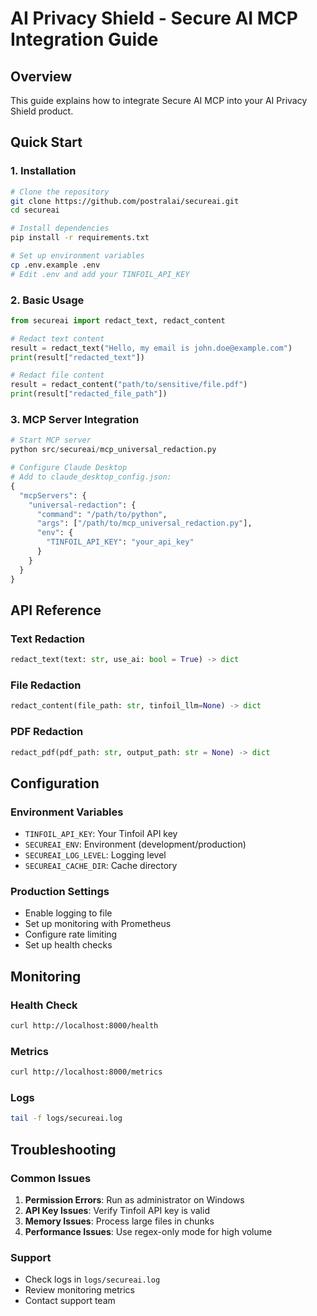 # AI Privacy Shield - Secure AI MCP Integration Guide

## Overview
This guide explains how to integrate Secure AI MCP into your AI Privacy Shield product.

## Quick Start

### 1. Installation
```bash
# Clone the repository
git clone https://github.com/postralai/secureai.git
cd secureai

# Install dependencies
pip install -r requirements.txt

# Set up environment variables
cp .env.example .env
# Edit .env and add your TINFOIL_API_KEY
```

### 2. Basic Usage
```python
from secureai import redact_text, redact_content

# Redact text content
result = redact_text("Hello, my email is john.doe@example.com")
print(result["redacted_text"])

# Redact file content
result = redact_content("path/to/sensitive/file.pdf")
print(result["redacted_file_path"])
```

### 3. MCP Server Integration
```python
# Start MCP server
python src/secureai/mcp_universal_redaction.py

# Configure Claude Desktop
# Add to claude_desktop_config.json:
{
  "mcpServers": {
    "universal-redaction": {
      "command": "/path/to/python",
      "args": ["/path/to/mcp_universal_redaction.py"],
      "env": {
        "TINFOIL_API_KEY": "your_api_key"
      }
    }
  }
}
```

## API Reference

### Text Redaction
```python
redact_text(text: str, use_ai: bool = True) -> dict
```

### File Redaction
```python
redact_content(file_path: str, tinfoil_llm=None) -> dict
```

### PDF Redaction
```python
redact_pdf(pdf_path: str, output_path: str = None) -> dict
```

## Configuration

### Environment Variables
- `TINFOIL_API_KEY`: Your Tinfoil API key
- `SECUREAI_ENV`: Environment (development/production)
- `SECUREAI_LOG_LEVEL`: Logging level
- `SECUREAI_CACHE_DIR`: Cache directory

### Production Settings
- Enable logging to file
- Set up monitoring with Prometheus
- Configure rate limiting
- Set up health checks

## Monitoring

### Health Check
```bash
curl http://localhost:8000/health
```

### Metrics
```bash
curl http://localhost:8000/metrics
```

### Logs
```bash
tail -f logs/secureai.log
```

## Troubleshooting

### Common Issues
1. **Permission Errors**: Run as administrator on Windows
2. **API Key Issues**: Verify Tinfoil API key is valid
3. **Memory Issues**: Process large files in chunks
4. **Performance Issues**: Use regex-only mode for high volume

### Support
- Check logs in `logs/secureai.log`
- Review monitoring metrics
- Contact support team
